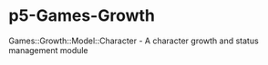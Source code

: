 # p5-Games-Growth
Games::Growth::Model::Character - A character growth and status management module
